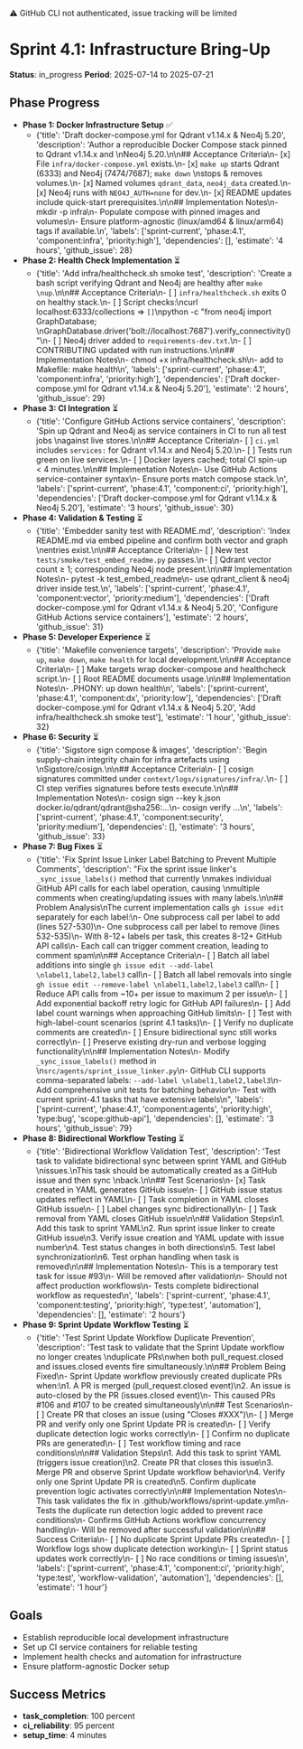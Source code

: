⚠️  GitHub CLI not authenticated, issue tracking will be limited
# Sprint 4.1: Infrastructure Bring-Up
**Status**: in_progress
**Period**: 2025-07-14 to 2025-07-21

## Phase Progress
- **Phase 1: Docker Infrastructure Setup** ✅
  - {'title': 'Draft docker-compose.yml for Qdrant v1.14.x & Neo4j 5.20', 'description': 'Author a reproducible Docker Compose stack pinned to Qdrant v1.14.x and \nNeo4j 5.20.\n\n## Acceptance Criteria\n- [x] File `infra/docker-compose.yml` exists.\n- [x] `make up` starts Qdrant (6333) and Neo4j (7474/7687); `make down` \nstops & removes volumes.\n- [x] Named volumes `qdrant_data`, `neo4j_data` created.\n- [x] Neo4j runs with `NEO4J_AUTH=none` for dev.\n- [x] README updates include quick-start prerequisites.\n\n## Implementation Notes\n- mkdir -p infra\n- Populate compose with pinned images and volumes\n- Ensure platform-agnostic (linux/amd64 & linux/arm64) tags if available.\n', 'labels': ['sprint-current', 'phase:4.1', 'component:infra', 'priority:high'], 'dependencies': [], 'estimate': '4 hours', 'github_issue': 28}
- **Phase 2: Health Check Implementation** ⏳
  - {'title': 'Add infra/healthcheck.sh smoke test', 'description': 'Create a bash script verifying Qdrant and Neo4j are healthy after `make \nup`.\n\n## Acceptance Criteria\n- [ ] `infra/healthcheck.sh` exits 0 on healthy stack.\n- [ ] Script checks:\ncurl localhost:6333/collections ⇒ `[]`\npython -c "from neo4j import GraphDatabase; \nGraphDatabase.driver(\'bolt://localhost:7687\').verify_connectivity()"\n- [ ] Neo4j driver added to `requirements-dev.txt`.\n- [ ] CONTRIBUTING updated with run instructions.\n\n## Implementation Notes\n- chmod +x infra/healthcheck.sh\n- add to Makefile: make health\n', 'labels': ['sprint-current', 'phase:4.1', 'component:infra', 'priority:high'], 'dependencies': ['Draft docker-compose.yml for Qdrant v1.14.x & Neo4j 5.20'], 'estimate': '2 hours', 'github_issue': 29}
- **Phase 3: CI Integration** ⏳
  - {'title': 'Configure GitHub Actions service containers', 'description': 'Spin up Qdrant and Neo4j as service containers in CI to run all test jobs \nagainst live stores.\n\n## Acceptance Criteria\n- [ ] `ci.yml` includes `services:` for Qdrant v1.14.x and Neo4j 5.20.\n- [ ] Tests run green on live services.\n- [ ] Docker layers cached; total CI spin-up < 4 minutes.\n\n## Implementation Notes\n- Use GitHub Actions service-container syntax\n- Ensure ports match compose stack.\n', 'labels': ['sprint-current', 'phase:4.1', 'component:ci', 'priority:high'], 'dependencies': ['Draft docker-compose.yml for Qdrant v1.14.x & Neo4j 5.20'], 'estimate': '3 hours', 'github_issue': 30}
- **Phase 4: Validation & Testing** ⏳
  - {'title': 'Embedder sanity test with README.md', 'description': 'Index README.md via embed pipeline and confirm both vector and graph \nentries exist.\n\n## Acceptance Criteria\n- [ ] New test `tests/smoke/test_embed_readme.py` passes.\n- [ ] Qdrant vector count ≥ 1; corresponding Neo4j node present.\n\n## Implementation Notes\n- pytest -k test_embed_readme\n- use qdrant_client & neo4j driver inside test.\n', 'labels': ['sprint-current', 'phase:4.1', 'component:vector', 'priority:medium'], 'dependencies': ['Draft docker-compose.yml for Qdrant v1.14.x & Neo4j 5.20', 'Configure GitHub Actions service containers'], 'estimate': '2 hours', 'github_issue': 31}
- **Phase 5: Developer Experience** ⏳
  - {'title': 'Makefile convenience targets', 'description': 'Provide `make up`, `make down`, `make health` for local development.\n\n## Acceptance Criteria\n- [ ] Make targets wrap docker-compose and healthcheck script.\n- [ ] Root README documents usage.\n\n## Implementation Notes\n- .PHONY: up down health\n', 'labels': ['sprint-current', 'phase:4.1', 'component:dx', 'priority:low'], 'dependencies': ['Draft docker-compose.yml for Qdrant v1.14.x & Neo4j 5.20', 'Add infra/healthcheck.sh smoke test'], 'estimate': '1 hour', 'github_issue': 32}
- **Phase 6: Security** ⏳
  - {'title': 'Sigstore sign compose & images', 'description': 'Begin supply-chain integrity chain for infra artefacts using \nSigstore/cosign.\n\n## Acceptance Criteria\n- [ ] cosign signatures committed under `context/logs/signatures/infra/`.\n- [ ] CI step verifies signatures before tests execute.\n\n## Implementation Notes\n- cosign sign --key k.json docker.io/qdrant/qdrant@sha256:...\n- cosign verify ...\n', 'labels': ['sprint-current', 'phase:4.1', 'component:security', 'priority:medium'], 'dependencies': [], 'estimate': '3 hours', 'github_issue': 33}
- **Phase 7: Bug Fixes** ⏳
  - {'title': 'Fix Sprint Issue Linker Label Batching to Prevent Multiple Comments', 'description': "Fix the sprint issue linker's `_sync_issue_labels()` method that currently \nmakes individual GitHub API calls for each label operation, causing \nmultiple comments when creating/updating issues with many labels.\n\n## Problem Analysis\nThe current implementation calls `gh issue edit` separately for each label:\n- One subprocess call per label to add (lines 527-530)\n- One subprocess call per label to remove (lines 532-535)\n- With 8-12+ labels per task, this creates 8-12+ GitHub API calls\n- Each call can trigger comment creation, leading to comment spam\n\n## Acceptance Criteria\n- [ ] Batch all label additions into single `gh issue edit --add-label \nlabel1,label2,label3` call\n- [ ] Batch all label removals into single `gh issue edit --remove-label \nlabel1,label2,label3` call\n- [ ] Reduce API calls from ~10+ per issue to maximum 2 per issue\n- [ ] Add exponential backoff retry logic for GitHub API failures\n- [ ] Add label count warnings when approaching GitHub limits\n- [ ] Test with high-label-count scenarios (sprint 4.1 tasks)\n- [ ] Verify no duplicate comments are created\n- [ ] Ensure bidirectional sync still works correctly\n- [ ] Preserve existing dry-run and verbose logging functionality\n\n## Implementation Notes\n- Modify `_sync_issue_labels()` method in \n`src/agents/sprint_issue_linker.py`\n- GitHub CLI supports comma-separated labels: `--add-label \nlabel1,label2,label3`\n- Add comprehensive unit tests for batching behavior\n- Test with current sprint-4.1 tasks that have extensive labels\n", 'labels': ['sprint-current', 'phase:4.1', 'component:agents', 'priority:high', 'type:bug', 'scope:github-api'], 'dependencies': [], 'estimate': '3 hours', 'github_issue': 79}
- **Phase 8: Bidirectional Workflow Testing** ⏳
  - {'title': 'Bidirectional Workflow Validation Test', 'description': 'Test task to validate bidirectional sync between sprint YAML and GitHub \nissues.\nThis task should be automatically created as a GitHub issue and then sync \nback.\n\n## Test Scenarios\n- [x] Task created in YAML generates GitHub issue\n- [ ] GitHub issue status updates reflect in YAML\n- [ ] Task completion in YAML closes GitHub issue\n- [ ] Label changes sync bidirectionally\n- [ ] Task removal from YAML closes GitHub issue\n\n## Validation Steps\n1. Add this task to sprint YAML\n2. Run sprint issue linker to create GitHub issue\n3. Verify issue creation and YAML update with issue number\n4. Test status changes in both directions\n5. Test label synchronization\n6. Test orphan handling when task is removed\n\n## Implementation Notes\n- This is a temporary test task for issue #93\n- Will be removed after validation\n- Should not affect production workflows\n- Tests complete bidirectional workflow as requested\n', 'labels': ['sprint-current', 'phase:4.1', 'component:testing', 'priority:high', 'type:test', 'automation'], 'dependencies': [], 'estimate': '2 hours'}
- **Phase 9: Sprint Update Workflow Testing** ⏳
  - {'title': 'Test Sprint Update Workflow Duplicate Prevention', 'description': 'Test task to validate that the Sprint Update workflow no longer creates \nduplicate PRs\nwhen both pull_request.closed and issues.closed events fire simultaneously.\n\n## Problem Being Fixed\n- Sprint Update workflow previously created duplicate PRs when:\n1. A PR is merged (pull_request.closed event)\n2. An issue is auto-closed by the PR (issues.closed event)\n- This caused PRs #106 and #107 to be created simultaneously\n\n## Test Scenarios\n- [ ] Create PR that closes an issue (using "Closes #XXX")\n- [ ] Merge PR and verify only one Sprint Update PR is created\n- [ ] Verify duplicate detection logic works correctly\n- [ ] Confirm no duplicate PRs are generated\n- [ ] Test workflow timing and race conditions\n\n## Validation Steps\n1. Add this task to sprint YAML (triggers issue creation)\n2. Create PR that closes this issue\n3. Merge PR and observe Sprint Update workflow behavior\n4. Verify only one Sprint Update PR is created\n5. Confirm duplicate prevention logic activates correctly\n\n## Implementation Notes\n- This task validates the fix in .github/workflows/sprint-update.yml\n- Tests the duplicate run detection logic added to prevent race conditions\n- Confirms GitHub Actions workflow concurrency handling\n- Will be removed after successful validation\n\n## Success Criteria\n- [ ] No duplicate Sprint Update PRs created\n- [ ] Workflow logs show duplicate detection working\n- [ ] Sprint status updates work correctly\n- [ ] No race conditions or timing issues\n', 'labels': ['sprint-current', 'phase:4.1', 'component:ci', 'priority:high', 'type:test', 'workflow-validation', 'automation'], 'dependencies': [], 'estimate': '1 hour'}

## Goals
- Establish reproducible local development infrastructure
- Set up CI service containers for reliable testing
- Implement health checks and automation for infrastructure
- Ensure platform-agnostic Docker setup

## Success Metrics
- **task_completion**: 100 percent
- **ci_reliability**: 95 percent
- **setup_time**: 4 minutes
